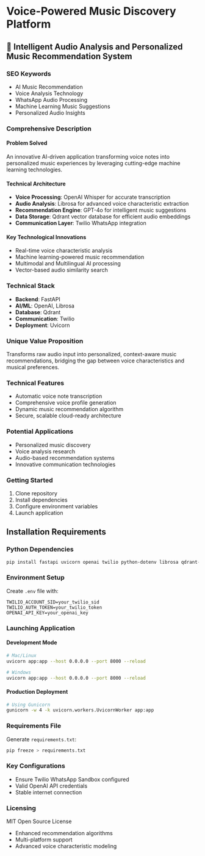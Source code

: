# Voice-Powered Music Discovery Platform

## 🎤 Intelligent Audio Analysis and Personalized Music Recommendation System

### SEO Keywords
- AI Music Recommendation
- Voice Analysis Technology
- WhatsApp Audio Processing
- Machine Learning Music Suggestions
- Personalized Audio Insights

### Comprehensive Description

#### Problem Solved
An innovative AI-driven application transforming voice notes into personalized music experiences by leveraging cutting-edge machine learning technologies.

#### Technical Architecture
- **Voice Processing**: OpenAI Whisper for accurate transcription
- **Audio Analysis**: Librosa for advanced voice characteristic extraction
- **Recommendation Engine**: GPT-4o for intelligent music suggestions
- **Data Storage**: Qdrant vector database for efficient audio embeddings
- **Communication Layer**: Twilio WhatsApp integration

#### Key Technological Innovations
- Real-time voice characteristic analysis
- Machine learning-powered music recommendation
- Multimodal and Multilingual AI processing
- Vector-based audio similarity search

### Technical Stack
- **Backend**: FastAPI
- **AI/ML**: OpenAI, Librosa
- **Database**: Qdrant
- **Communication**: Twilio
- **Deployment**: Uvicorn

### Unique Value Proposition
Transforms raw audio input into personalized, context-aware music recommendations, bridging the gap between voice characteristics and musical preferences.

### Technical Features
- Automatic voice note transcription
- Comprehensive voice profile generation
- Dynamic music recommendation algorithm
- Secure, scalable cloud-ready architecture

### Potential Applications
- Personalized music discovery
- Voice analysis research
- Audio-based recommendation systems
- Innovative communication technologies

### Getting Started
1. Clone repository
2. Install dependencies
3. Configure environment variables
4. Launch application

## Installation Requirements

### Python Dependencies
```bash
pip install fastapi uvicorn openai twilio python-dotenv librosa qdrant-client httpx numpy pydantic pydantic-settings requests scikit-learn torch transformers
```

### Environment Setup
Create `.env` file with:
```
TWILIO_ACCOUNT_SID=your_twilio_sid
TWILIO_AUTH_TOKEN=your_twilio_token
OPENAI_API_KEY=your_openai_key
```

### Launching Application

#### Development Mode
```bash
# Mac/Linux
uvicorn app:app --host 0.0.0.0 --port 8000 --reload

# Windows
uvicorn app:app --host 0.0.0.0 --port 8000 --reload
```

#### Production Deployment
```bash
# Using Gunicorn
gunicorn -w 4 -k uvicorn.workers.UvicornWorker app:app
```

### Requirements File
Generate `requirements.txt`:
```bash
pip freeze > requirements.txt
```

### Key Configurations
- Ensure Twilio WhatsApp Sandbox configured
- Valid OpenAI API credentials
- Stable internet connection

### Licensing
MIT Open Source License


- Enhanced recommendation algorithms
- Multi-platform support
- Advanced voice characteristic modeling
